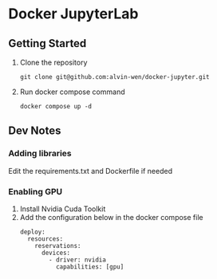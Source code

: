 # Docker JupyterLab

## Getting Started
1. Clone the repository <br>
    ```
    git clone git@github.com:alvin-wen/docker-jupyter.git
    ```

2. Run docker compose command
    ```
    docker compose up -d
    ```

## Dev Notes
### Adding libraries
Edit the requirements.txt and Dockerfile if needed

### Enabling GPU
1. Install Nvidia Cuda Toolkit <br>
2. Add the configuration below in the docker compose file
    ```
    deploy:
      resources:
        reservations:
          devices:
            - driver: nvidia
              capabilities: [gpu]
    ```


